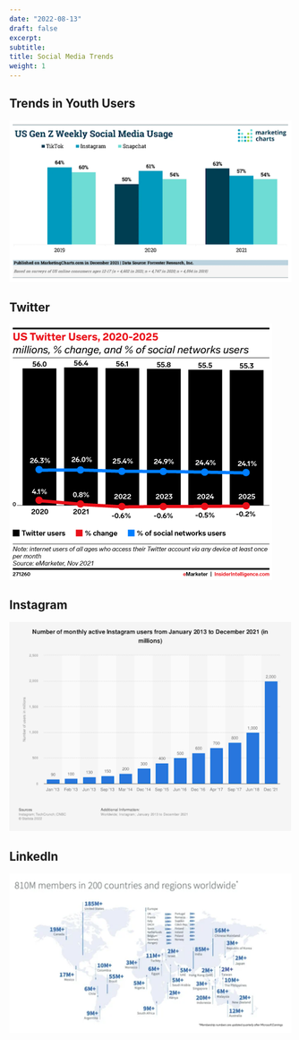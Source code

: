 ```yaml
---
date: "2022-08-13"
draft: false
excerpt: 
subtitle:
title: Social Media Trends
weight: 1
---
```


## Trends in Youth Users

![Youth Trends](genz.png)

## Twitter

![Twitter Trends](twitter-keep.png)

## Instagram

![Facebook Trends](instagramusers.png)

## LinkedIn

![Facebook Trends](linkedinusers.png)
